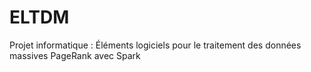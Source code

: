 # ELTDM
Projet informatique : Éléments logiciels pour le traitement des données massives
PageRank avec Spark
